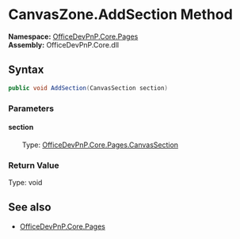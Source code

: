 # CanvasZone.AddSection Method  
  

**Namespace:** [OfficeDevPnP.Core.Pages](OfficeDevPnP.Core.Pages.md)  
**Assembly:** OfficeDevPnP.Core.dll  
## Syntax
```C#
public void AddSection(CanvasSection section)
```
### Parameters
#### section  
&emsp;&emsp;Type: [OfficeDevPnP.Core.Pages.CanvasSection](OfficeDevPnP.Core.Pages.CanvasSection.md)  

### Return Value
Type: void  

## See also
- [OfficeDevPnP.Core.Pages](OfficeDevPnP.Core.Pages.md)
